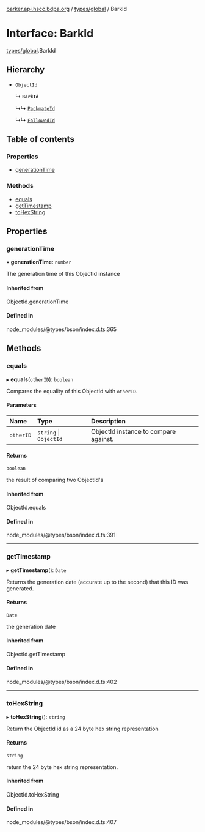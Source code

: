 [barker.api.hscc.bdpa.org][1] / [types/global][2] / BarkId

# Interface: BarkId

[types/global][2].BarkId

## Hierarchy

- `ObjectId`

  ↳ **`BarkId`**

  ↳↳ [`PackmateId`][3]

  ↳↳ [`FollowedId`][4]

## Table of contents

### Properties

- [generationTime][5]

### Methods

- [equals][6]
- [getTimestamp][7]
- [toHexString][8]

## Properties

### generationTime

• **generationTime**: `number`

The generation time of this ObjectId instance

#### Inherited from

ObjectId.generationTime

#### Defined in

node_modules/@types/bson/index.d.ts:365

## Methods

### equals

▸ **equals**(`otherID`): `boolean`

Compares the equality of this ObjectId with `otherID`.

#### Parameters

| Name      | Type                   | Description                           |
| :-------- | :--------------------- | :------------------------------------ |
| `otherID` | `string` \| `ObjectId` | ObjectId instance to compare against. |

#### Returns

`boolean`

the result of comparing two ObjectId's

#### Inherited from

ObjectId.equals

#### Defined in

node_modules/@types/bson/index.d.ts:391

---

### getTimestamp

▸ **getTimestamp**(): `Date`

Returns the generation date (accurate up to the second) that this ID was
generated.

#### Returns

`Date`

the generation date

#### Inherited from

ObjectId.getTimestamp

#### Defined in

node_modules/@types/bson/index.d.ts:402

---

### toHexString

▸ **toHexString**(): `string`

Return the ObjectId id as a 24 byte hex string representation

#### Returns

`string`

return the 24 byte hex string representation.

#### Inherited from

ObjectId.toHexString

#### Defined in

node_modules/@types/bson/index.d.ts:407

[1]: ../README.md
[2]: ../modules/types_global.md
[3]: types_global.packmateid.md
[4]: types_global.followedid.md
[5]: types_global.barkid.md#generationtime
[6]: types_global.barkid.md#equals
[7]: types_global.barkid.md#gettimestamp
[8]: types_global.barkid.md#tohexstring
